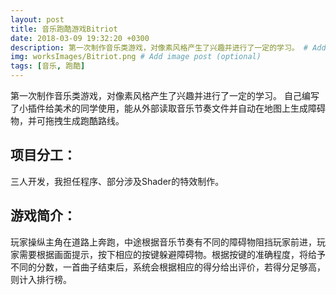 ```yaml
---
layout: post
title: 音乐跑酷游戏Bitriot
date: 2018-03-09 19:32:20 +0300
description: 第一次制作音乐类游戏，对像素风格产生了兴趣并进行了一定的学习。 # Add post description (optional)
img: worksImages/Bitriot.png # Add image post (optional)
tags: [音乐, 跑酷]
---
```

第一次制作音乐类游戏，对像素风格产生了兴趣并进行了一定的学习。
自己编写了小插件给美术的同学使用，能从外部读取音乐节奏文件并自动在地图上生成障碍物，并可拖拽生成跑酷路线。
## 项目分工：
三人开发，我担任程序、部分涉及Shader的特效制作。
## 游戏简介：
玩家操纵主角在道路上奔跑，中途根据音乐节奏有不同的障碍物阻挡玩家前进，玩家需要根据画面提示，按下相应的按键躲避障碍物。根据按键的准确程度，将给予不同的分数，一首曲子结束后，系统会根据相应的得分给出评价，若得分足够高，则计入排行榜。



